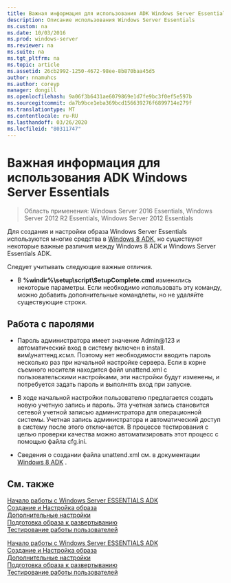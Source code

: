 ```yaml
---
title: Важная информация для использования ADK Windows Server Essentials
description: Описание использования Windows Server Essentials
ms.custom: na
ms.date: 10/03/2016
ms.prod: windows-server
ms.reviewer: na
ms.suite: na
ms.tgt_pltfrm: na
ms.topic: article
ms.assetid: 26cb2992-1250-4672-98ee-8b870baa45d5
author: nnamuhcs
ms.author: coreyp
manager: dongill
ms.openlocfilehash: 9a06f3b6431ae6079869e1d7fe9bc3f0ef5e597b
ms.sourcegitcommit: da7b9bce1eba369bcd156639276f6899714e279f
ms.translationtype: MT
ms.contentlocale: ru-RU
ms.lasthandoff: 03/26/2020
ms.locfileid: "80311747"
---
```

# <a name="important-information-for-using-the-windows-server-essentials-adk"></a>Важная информация для использования ADK Windows Server Essentials

>Область применения: Windows Server 2016 Essentials, Windows Server 2012 R2 Essentials, Windows Server 2012 Essentials

Для создания и настройки образа Windows Server Essentials используются многие средства в [Windows 8 ADK](https://go.microsoft.com/fwlink/?LinkId=248647), но существуют некоторые важные различия между Windows 8 ADK и Windows Server Essentials ADK.  
  
 Следует учитывать следующие важные отличия.  
  
-   В **%windir%\setup\script\SetupComplete.cmd** изменились некоторые параметры. Если необходимо использовать эту команду, можно добавить дополнительные командлеты, но не удаляйте существующие строки.  
  
## <a name="working-with-passwords"></a>Работа с паролями  
  
-   Пароль администратора имеет значение Admin@123 и автоматический вход в систему включен в install. вим\унаттенд.ксмл. Поэтому нет необходимости вводить пароль несколько раз при начальной настройке сервера. Если в корне съемного носителя находится файл unattend.xml с пользовательскими настройками, эти настройки будут изменены, и потребуется задать пароль и выполнять вход при запуске.  
  
-   В ходе начальной настройки пользователю предлагается создать новую учетную запись и пароль. Эта учетная запись становится сетевой учетной записью администратора для операционной системы. Учетная запись администратора и автоматический доступ в систему после этого отключается. В процессе тестирования с целью проверки качества можно автоматизировать этот процесс с помощью файла cfg.ini.  
  
-   Сведения о создании файла unattend.xml см. в документации [Windows 8 ADK](https://go.microsoft.com/fwlink/?LinkId=248694) .  
  
## <a name="see-also"></a>См. также  

 [Начало работы с Windows Server ESSENTIALS ADK](Getting-Started-with-the-Windows-Server-Essentials-ADK.md)   
 [Создание и Настройка образа](Creating-and-Customizing-the-Image.md)   
 [Дополнительные настройки](Additional-Customizations.md)   
 [Подготовка образа к развертыванию](Preparing-the-Image-for-Deployment.md)   
 [Тестирование работы пользователей](Testing-the-Customer-Experience.md)

 [Начало работы с Windows Server ESSENTIALS ADK](../install/Getting-Started-with-the-Windows-Server-Essentials-ADK.md)   
 [Создание и Настройка образа](../install/Creating-and-Customizing-the-Image.md)   
 [Дополнительные настройки](../install/Additional-Customizations.md)   
 [Подготовка образа к развертыванию](../install/Preparing-the-Image-for-Deployment.md)   
 [Тестирование работы пользователей](../install/Testing-the-Customer-Experience.md)

